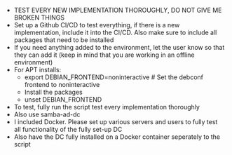 - TEST EVERY NEW IMPLEMENTATION THOROUGHLY, DO NOT GIVE ME BROKEN THINGS
- Set up a Github CI/CD to test everything, if there is a new implementation, include it into the CI/CD. Also make sure to include all packages that need to be installed
- If you need anything added to the environment, let the user know so that they can add it (keep in mind that you are working in an offline environment)
- For APT installs:
  - export DEBIAN_FRONTEND=noninteractive # Set the debconf frontend to noninteractive
  - Install the packages
  - unset DEBIAN_FRONTEND
- To test, fully run the script test every implementation thoroughly
- Also use samba-ad-dc
- I included Docker. Please set up various servers and users to fully test all functionality of the fully set-up DC
- Also have the DC fully installed on a Docker container seperately to the script
